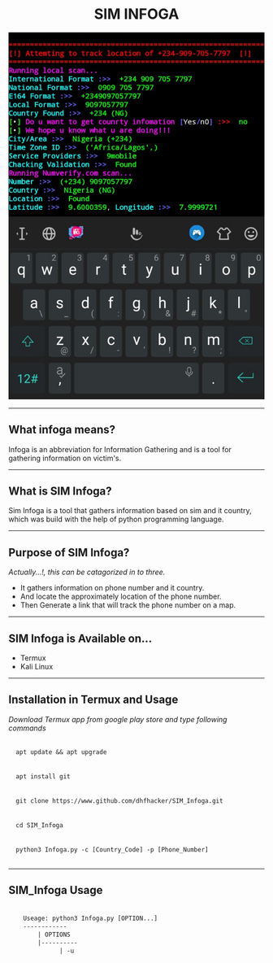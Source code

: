 <h1 align="center">SIM INFOGA</h1>
<p  align="center"><img alt="SIM Infoga" src="IMG_20240301_220917_191.jpg"></p>
<hr>
<h2>What infoga means?</h2>
<p>Infoga is an abbreviation for Information Gathering and is a tool for gathering information on victim's.</p>
<hr>
<h2>What is SIM Infoga?</h2>
<p>Sim Infoga is a tool that gathers information based on sim and it country,<br> which was build with the help of python programming language.</p>
<hr>
<h2>Purpose of SIM Infoga?</h2>
<i>Actually...!, this can be catagorized in to three.</i>
<ul>
  <li>It gathers information on phone number and it country.</li>
  <li>And locate the approximately location of the phone number.</li>
  <li>Then Generate a link that will track the phone number on a map.</li>
</ul>
<hr>
<h2>SIM Infoga is Available on...</h2>
<ul>
  <li>Termux</li>
  <li>Kali Linux</li>
</ul>
<hr>
<h2>Installation in Termux and Usage</h2>
<i>Download Termux app from google play store and type following commands</i>
<pre>
  <code>
  apt update && apt upgrade
  </code>
  <code>
  apt install git
  </code>
  <code>
  git clone https://www.github.com/dhfhacker/SIM_Infoga.git
  </code>
  <code>
  cd SIM_Infoga
  </code>
  <code>
  python3 Infoga.py -c [Country_Code] -p [Phone_Number]
  </code>
</pre>  
<hr>
<h2>SIM_Infoga Usage</h2>
<pre>
  <code>
    Useage: python3 Infoga.py [OPTION...]
    ------------
        | OPTIONS
        |----------
              | -u <Script Updating>       | Update Infoga Script for Better Security
              | -a <About Tool & Author>   | About our Tool and Contact us for more Question
              | -c <Victim's Country Code> | Specify Victim's Country Code WithOut "+" .eg 234
              | -p <Victim's Phone Number> | Specify Victim's Phone Number'
        | EXAMPLES
        |----------
              | python3 Infoga.py -u                   | Script Updating
              | python3 Infoga.py -a DHF               | About  Tool & Author
              | python3 Infoga.py -c 234 -p 7000000000 | Specify victim's Country Code & Phone Number         

  </code>
</pre>
<hr>
<p align="center"><img alt="python to track phone number on a map" src="Untitled.png"></p>


